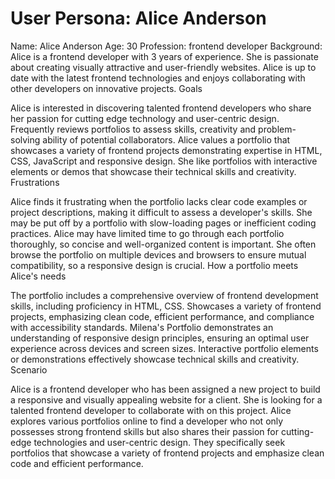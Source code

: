 # User Persona: Alice Anderson

Name: Alice Anderson Age: 30 Profession: frontend developer Background: Alice is
a frontend developer with 3 years of experience. She is passionate about
creating visually attractive and user-friendly websites. Alice is up to date
with the latest frontend technologies and enjoys collaborating with other
developers on innovative projects. Goals

Alice is interested in discovering talented frontend developers who share her
passion for cutting edge technology and user-centric design. Frequently reviews
portfolios to assess skills, creativity and problem-solving ability of potential
collaborators. Alice values a portfolio that showcases a variety of frontend
projects demonstrating expertise in HTML, CSS, JavaScript and responsive design.
She like portfolios with interactive elements or demos that showcase their
technical skills and creativity. Frustrations

Alice finds it frustrating when the portfolio lacks clear code examples or
project descriptions, making it difficult to assess a developer's skills. She
may be put off by a portfolio with slow-loading pages or inefficient coding
practices. Alice may have limited time to go through each portfolio thoroughly,
so concise and well-organized content is important. She often browse the
portfolio on multiple devices and browsers to ensure mutual compatibility, so a
responsive design is crucial. How a portfolio meets Alice's needs

The portfolio includes a comprehensive overview of frontend development skills,
including proficiency in HTML, CSS. Showcases a variety of frontend projects,
emphasizing clean code, efficient performance, and compliance with accessibility
standards. Milena's Portfolio demonstrates an understanding of responsive design
principles, ensuring an optimal user experience across devices and screen sizes.
Interactive portfolio elements or demonstrations effectively showcase technical
skills and creativity. Scenario

Alice is a frontend developer who has been assigned a new project to build a
responsive and visually appealing website for a client. She is looking for a
talented frontend developer to collaborate with on this project. Alice explores
various portfolios online to find a developer who not only possesses strong
frontend skills but also shares their passion for cutting-edge technologies and
user-centric design. They specifically seek portfolios that showcase a variety
of frontend projects and emphasize clean code and efficient performance.

